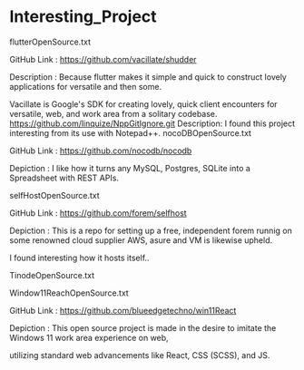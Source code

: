 # Interesting_Project
flutterOpenSource.txt

GitHub Link : https://github.com/vacillate/shudder

Description : Because flutter makes it simple and quick to construct lovely applications for versatile and then some.

Vacillate is Google's SDK for creating lovely, quick client encounters for versatile, web, and work area from a solitary codebase.
https://github.com/linquize/NppGitIgnore.git
Description: I found this project interesting from its use with Notepad++.
nocoDBOpenSource.txt

GitHub Link : https://github.com/nocodb/nocodb

Depiction : I like how it turns any MySQL, Postgres, SQLite into a Spreadsheet with REST APIs.

selfHostOpenSource.txt

GitHub Link : https://github.com/forem/selfhost

Depiction : This is a repo for setting up a free, independent forem runnig on some renowned cloud supplier AWS, asure and VM is likewise upheld.

I found interesting how it hosts itself..

TinodeOpenSource.txt

Window11ReachOpenSource.txt

GitHub Link : https://github.com/blueedgetechno/win11React

Depiction : This open source project is made in the desire to imitate the Windows 11 work area experience on web,

utilizing standard web advancements like React, CSS (SCSS), and JS.
